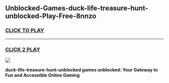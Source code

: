 
## Unblocked-Games-duck-life-treasure-hunt-unblocked-Play-Free-8nnzo
<h3>
<a href="https://premium76.site?title=duck-life-treasure-hunt-unblocked&ref=23A">CLICK TO PLAY</a></h3>
<hr>

<h3>
<a href="https://premium76.site?title=duck-life-treasure-hunt-unblocked&ref=23A">CLICK 2 PLAY</a>
  
</h3>

<a href="https://premium76.site?title=duck-life-treasure-hunt-unblocked&ref=23A"><img src="https://clearcache.store/games.png"></a>


**duck-life-treasure-hunt-unblocked games unblocked: Your Gateway to Fun and Accessible Online Gaming**
